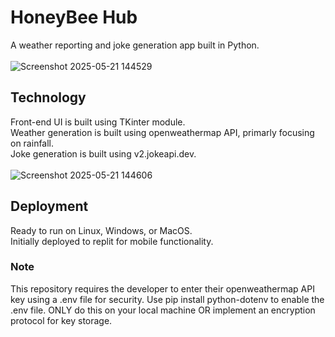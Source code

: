 # HoneyBee Hub
A weather reporting and joke generation app built in Python. <br>   
![Screenshot 2025-05-21 144529](https://github.com/user-attachments/assets/1c236b00-9c67-496c-b198-5d8501b9b8b3)

## Technology
Front-end UI is built using TKinter module.\
Weather generation is built using openweathermap API, primarly focusing on rainfall.   
Joke generation is built using v2.jokeapi.dev. <br>  
![Screenshot 2025-05-21 144606](https://github.com/user-attachments/assets/bc063da3-a60c-467e-aae4-fc837e9755ae)

## Deployment
Ready to run on Linux, Windows, or MacOS.\
Initially deployed to replit for mobile functionality.

### Note
This repository requires the developer to enter their openweathermap API key using a .env file for security.
Use pip install python-dotenv to enable the .env file. 
ONLY do this on your local machine OR implement an encryption protocol for key storage.
